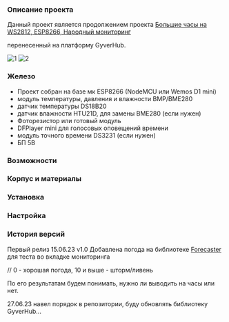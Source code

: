 ### Описание проекта

Данный проект является продолжением проекта [Большие часы на WS2812, ESP8266, Народный мониторинг](https://community.alexgyver.ru/threads/bolshie-chasy-na-ws2812-esp8266-narodnyj-monitoring.5067/)

перенесенный на платформу GyverHub.

![1](https://github.com/Serega88kos/Clock_ESP8266_WS2812_IOT/assets/57561983/47c1f3bc-1c69-47b9-8833-9de04428b040)
![2](https://github.com/Serega88kos/Clock_ESP8266_WS2812_IOT/assets/57561983/0b145928-88a9-4b65-932c-ddcf5330594d)

### Железо

* Проект собран на базе мк ESP8266 (NodeMCU или Wemos D1 mini)
* модуль температуры, давления и влажности BMP/BME280
* датчик температуры DS18B20
* датчик влажности HTU21D, для замены BME280 (если нужен)
* Фоторезистор или готовый модуль
* DFPlayer mini для голосовых оповещений времени
* модуль точного времени DS3231 (если нужен)
* БП 5В

### Возможности

### Корпус и материалы

### Установка

### Настройка



### История версий

Первый релиз 15.06.23 v1.0
Добавлена погода на библиотеке [Forecaster](https://github.com/GyverLibs/Forecaster) для теста во вкладке мониторинга 

// 0 - хорошая погода, 10 и выше - шторм/ливень

По его результатам будем понимать, нужно ли выводить на часы или нет.

27.06.23 навел порядок в репозитории, буду обновлять библиотеку GyverHub...


